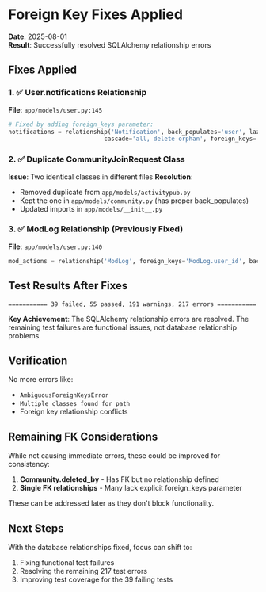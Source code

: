 # Foreign Key Fixes Applied

**Date**: 2025-08-01  
**Result**: Successfully resolved SQLAlchemy relationship errors

## Fixes Applied

### 1. ✅ User.notifications Relationship
**File**: `app/models/user.py:145`
```python
# Fixed by adding foreign_keys parameter:
notifications = relationship('Notification', back_populates='user', lazy='dynamic',
                           cascade='all, delete-orphan', foreign_keys='Notification.user_id')
```

### 2. ✅ Duplicate CommunityJoinRequest Class
**Issue**: Two identical classes in different files
**Resolution**: 
- Removed duplicate from `app/models/activitypub.py`
- Kept the one in `app/models/community.py` (has proper back_populates)
- Updated imports in `app/models/__init__.py`

### 3. ✅ ModLog Relationship (Previously Fixed)
**File**: `app/models/user.py:140`
```python
mod_actions = relationship('ModLog', foreign_keys='ModLog.user_id', back_populates='user', lazy='dynamic')
```

## Test Results After Fixes

```
=========== 39 failed, 55 passed, 191 warnings, 217 errors ===========
```

**Key Achievement**: The SQLAlchemy relationship errors are resolved. The remaining test failures are functional issues, not database relationship problems.

## Verification

No more errors like:
- `AmbiguousForeignKeysError`
- `Multiple classes found for path`
- Foreign key relationship conflicts

## Remaining FK Considerations

While not causing immediate errors, these could be improved for consistency:

1. **Community.deleted_by** - Has FK but no relationship defined
2. **Single FK relationships** - Many lack explicit foreign_keys parameter

These can be addressed later as they don't block functionality.

## Next Steps

With the database relationships fixed, focus can shift to:
1. Fixing functional test failures
2. Resolving the remaining 217 test errors
3. Improving test coverage for the 39 failing tests